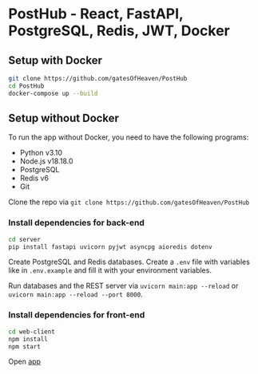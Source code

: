 # PostHub - React, FastAPI, PostgreSQL, Redis, JWT, Docker

## Setup with Docker

```sh
git clone https://github.com/gatesOfHeaven/PostHub
cd PostHub
docker-compose up --build
```

## Setup without Docker

To run the app without Docker, you need to have the following programs:

- Python v3.10
- Node.js v18.18.0
- PostgreSQL
- Redis v6
- Git

Clone the repo via `git clone https://github.com/gatesOfHeaven/PostHub`

### Install dependencies for back-end

```sh
cd server
pip install fastapi uvicorn pyjwt asyncpg aioredis dotenv
```

Create PostgreSQL and Redis databases. Create a `.env` file with variables like in `.env.example` and fill it with your environment variables.

Run databases and the REST server via `uvicorn main:app --reload` or `uvicorn main:app --reload --port 8000`.

### Install dependencies for front-end

```sh
cd web-client
npm install
npm start
```

Open [app](http://localhost:3000)